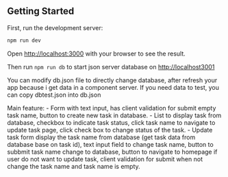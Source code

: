  ## Getting Started

First, run the development server:

```bash
npm run dev
```

Open [http://localhost:3000](http://localhost:3000) with your browser to see the result.

Then run ```npm run db``` to start json server database on [http://localhost3001](http://localhost:3001)

You can modify db.json file to directly change database, after refresh your app because i get data in a component server. If you need data to test, you can copy dbtest.json into db.json

Main feature:
    - Form with text input, has client validation for submit empty task name, button to create new task in database.
    - List to display task from database, checkbox to indicate task status, click task name to navigate to update task page, click check box to change status of the task.
    - Update task form display the task name from database (get task data from database base on task id), text input field to change task name, button to subbmit task name change to database, button to navigate to homepage if user do not want to update task, client validation for submit when not change the task name and task name is empty.


